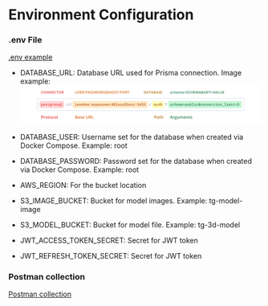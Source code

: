 # Environment Configuration

### .env File
[.env example](./.env.example)

- DATABASE_URL: Database URL used for Prisma connection. Image example: ![explanation about database url building](./docs/images/database-url-dot-env-configuration.png)

- DATABASE_USER: Username set for the database when created via Docker Compose. Example: root

- DATABASE_PASSWORD: Password set for the database when created via Docker Compose. Example: root

- AWS_REGION: For the bucket location

- S3_IMAGE_BUCKET: Bucket for model images. Example: tg-model-image

- S3_MODEL_BUCKET: Bucket for model file. Example: tg-3d-model

- JWT_ACCESS_TOKEN_SECRET: Secret for JWT token

- JWT_REFRESH_TOKEN_SECRET: Secret for JWT token

### Postman collection

[Postman collection](./docs/collection/TG_3D_Commerce.postman_collection.json)
